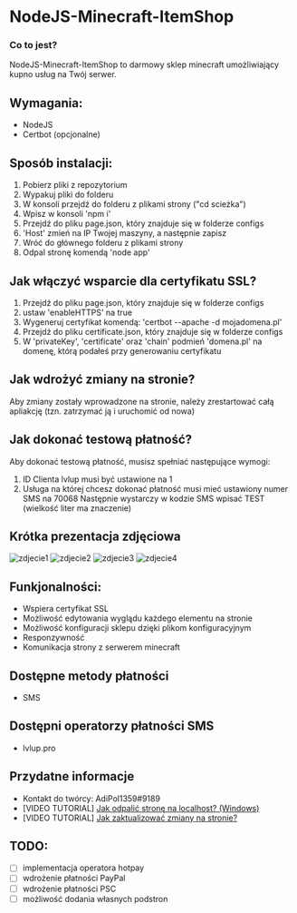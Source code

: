 # NodeJS-Minecraft-ItemShop

### Co to jest?
NodeJS-Minecraft-ItemShop to darmowy sklep minecraft umożliwiający kupno usług na Twój serwer.

## Wymagania:
 - NodeJS
 - Certbot (opcjonalne)
 
## Sposób instalacji:
 1. Pobierz pliki z repozytorium
 2. Wypakuj pliki do folderu
 3. W konsoli przejdź do folderu z plikami strony ("cd scieżka")
 4. Wpisz w konsoli 'npm i'
 5. Przejdź do pliku page.json, który znajduje się w folderze configs
 6. 'Host' zmień na IP Twojej maszyny, a następnie zapisz
 7. Wróć do głównego folderu z plikami strony
 8. Odpal stronę komendą 'node app'
 
## Jak włączyć wsparcie dla certyfikatu SSL?
 1. Przejdź do pliku page.json, który znajduje się w folderze configs
 2. ustaw 'enableHTTPS' na true
 3. Wygeneruj certyfikat komendą: 'certbot --apache -d mojadomena.pl'
 4. Przejdź do pliku certificate.json, który znajduje się w folderze configs
 5. W 'privateKey', 'certificate' oraz 'chain' podmień 'domena.pl' na domenę, którą podałeś przy generowaniu certyfikatu
 
## Jak wdrożyć zmiany na stronie?
 Aby zmiany zostały wprowadzone na stronie, należy zrestartować całą apliakcję (tzn. zatrzymać ją i uruchomić od nowa)
 
## Jak dokonać testową płatność?
 Aby dokonać testową płatność, musisz spełniać następujące wymogi:
 1. ID Clienta lvlup musi być ustawione na 1
 2. Usługa na której chcesz dokonać płatność musi mieć ustawiony numer SMS na 70068
 Następnie wystarczy w kodzie SMS wpisać TEST (wielkość liter ma znaczenie)

 
## Krótka prezentacja zdjęciowa
 ![zdjecie1](https://user-images.githubusercontent.com/27779154/104707581-de95eb80-571c-11eb-824a-7bee0f58b1a1.png)
 ![zdjecie2](https://user-images.githubusercontent.com/27779154/104707602-ea81ad80-571c-11eb-8d45-098ec948f6fc.png)
 ![zdjecie3](https://user-images.githubusercontent.com/27779154/104707622-f3727f00-571c-11eb-8a3c-05c2eb95c784.png)
 ![zdjecie4](https://user-images.githubusercontent.com/27779154/104707645-f9686000-571c-11eb-9505-60a032a6ed01.png)

## Funkjonalności:
 - Wspiera certyfikat SSL
 - Możliwość edytowania wyglądu każdego elementu na stronie
 - Możliwość konfiguracji sklepu dzięki plikom konfiguracyjnym
 - Responzywność
 - Komunikacja strony z serwerem minecraft
 
## Dostępne metody płatności
 - SMS
 
## Dostępni operatorzy płatności SMS
 - lvlup.pro
 
## Przydatne informacje
 - Kontakt do twórcy: AdiPol1359#9189
 - [VIDEO TUTORIAL] [Jak odpalić stronę na localhost? (Windows)](https://www.youtube.com/watch?v=M56VJKcZSCw)
 - [VIDEO TUTORIAL] [Jak zaktualizować zmiany na stronie?](https://www.youtube.com/watch?v=JfOWhW12K9c)
 
## TODO:
 - [ ] implementacja operatora hotpay
 - [ ] wdrożenie płatności PayPal
 - [ ] wdrożenie płatności PSC
 - [ ] możliwość dodania własnych podstron
